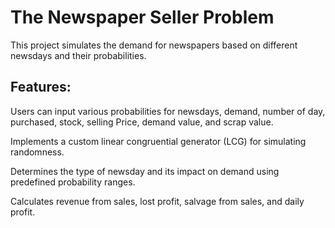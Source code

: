 # The Newspaper Seller Problem
This project simulates the demand for newspapers based on different newsdays and their probabilities.

## Features:
Users can input various probabilities for newsdays, demand, number of day, purchased, stock, selling Price, demand value, and scrap value.

Implements a custom linear congruential generator (LCG) for simulating randomness.

Determines the type of newsday and its impact on demand using predefined probability ranges.

Calculates revenue from sales, lost profit, salvage from sales, and daily profit.
